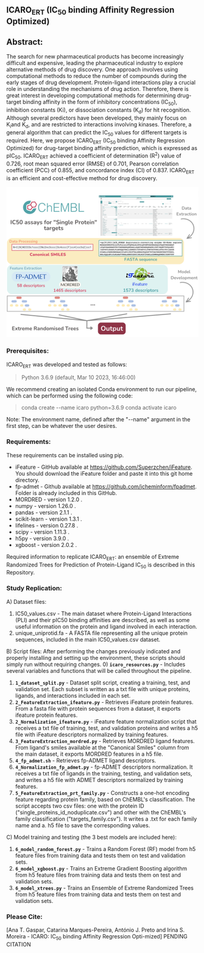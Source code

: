 ## ICARO<sub>ERT</sub> (IC<sub>50</sub> binding Affinity Regression Optimized)

## Abstract: 
The search for new pharmaceutical products has become increasingly difficult and expensive, leading the pharmaceutical industry to explore alternative methods of drug discovery. One approach involves using computational methods to reduce the number of compounds during the early stages of drug development. Protein-ligand interactions play a crucial role in understanding the mechanisms of drug action. Therefore, there is great interest in developing computational methods for determining drug-target binding affinity in the form of inhibitory concentrations (IC<sub>50</sub>), inhibition constants (Ki), or dissociation constants (K<sub>d</sub>) for hit recognition. Although several predictors have been developed, they mainly focus on K<sub>i</sub>and K<sub>d</sub>, and are restricted to interactions involving kinases. Therefore, a general algorithm that can predict the IC<sub>50</sub> values for different targets is required. Here, we propose ICARO<sub>ERT</sub> (IC<sub>50</sub> binding Affinity Regression Optimized) for drug-target binding affinity prediction, which is expressed as pIC<sub>50</sub>. ICARO<sub>ERT</sub> achieved a coefficient of determination (R<sup>2</sup>) value of 0.726, root mean squared error (RMSE) of 0.701, Pearson correlation coefficient (PCC) of 0.855, and concordance index (CI) of 0.837. ICARO<sub>ERT</sub> is an efficient and cost-effective method for drug discovery.

![Graphical Abstract](Graphical_Abstract.png)⁩

### Prerequisites:
ICARO<sub>ERT</sub> was developed and tested as follows:
> Python 3.6.9 (default, Mar 10 2023, 16:46:00)

We recommend creating an isolated Conda environment to run our pipeline, which can be performed using the following code:
> conda create --name icaro python=3.6.9
> conda activate icaro

Note: The environment name, defined after the "--name" argument in the first step, can be whatever the user desires.

### Requirements:
These requirements can be installed using pip.
* iFeature - GitHub available at https://github.com/Superzchen/iFeature. You should download the iFeature folder and paste it into this git home directory.
* fp-admet - Github available at https://github.com/jcheminform/fpadmet. Folder is already included in this GitHub.
* MORDRED - version 1.2.0 .
* numpy - version 1.26.0 .
* pandas - version 2.1.1 .
* scikit-learn - version 1.3.1 .
* lifelines - version 0.27.8 .
* scipy - version 1.11.3 .
* h5py - version 3.9.0 .
* xgboost - version 2.0.2 .


Required information to replicate ICARO<sub>ERT</sub>: an ensemble of Extreme Randomized Trees for Prediction of Protein-Ligand IC<sub>50</sub> is described in this Repository.

### Study Replication:
A) Dataset files:
 1) IC50_values.csv - The main dataset where Protein-Ligand Interactions (PLI) and their pIC50 binding affinities are described, as well as some useful information on the protein and ligand involved in each interaction.
 2) unique_uniprotid.fa - A FASTA file representing all the unique protein sequences, included in the main IC50_values.csv dataset.

B) Script files:
After performing the changes previously indicated and properly installing and setting up the environment, these scripts should simply run without requiring changes.
 0) **```icaro_resources.py```** - Includes several variables and functions that will be called throughout the pipeline.
 1) **```1_dataset_split.py```** - Dataset split script, creating a training, test, and validation set. Each subset is written as a txt file with unique proteins, ligands, and interactions included in each set.
 2) **```2_FeatureExtraction_ifeature.py```** - Retrieves iFeature protein features. From a fasta file with protein sequences from a dataset, it exports ifeature protein features.
 3) **```2_Normalization_ifeature.py```** - iFeature feature normalization script that receives a txt file of training, test, and validation proteins and writes a h5 file with iFeature descriptors normalized by training features.
 4) **```3_FeatureExtraction_mordred.py```** - Retrieves MORDRED ligand features. From ligand's smiles available at the "Canonical Smiles" column from the main dataset, it exports MORDRED features in a h5 file.
 5) **```4_fp_admet.sh```** - Retrieves fp-ADMET ligand descriptors. 
 6) **```4_Normalization_fp_admet.py```** - fp-ADMET descriptors normalization. It receives a txt file of ligands in the training, testing, and validation sets, and writes a h5 file with ADMET descriptors normalized by training features.
 7) **```5_FeatureExtraction_prt_family.py```** - Constructs a one-hot encoding feature regarding protein family, based on ChEMBL's classification. The script accepts two csv files: one with the protein ID ("single_proteins_id_noduplicate.csv") and other with the ChEMBL's family classification ("targets_family.csv"). It writes a .txt for each family name and a. h5 file to save the corresponding values.

C) Model training and testing (the 3 best models are included here):
 1) **```6_model_random_forest.py```** - Trains a Random Forest (RF) model from h5 feature files from training data and tests them on test and validation sets.
 2) **```6_model_xgboost.py```** - Trains an Extreme Gradient Boosting algorithm from h5 feature files from training data and tests them on test and validation sets.
 3) **```6_model_xtrees.py```** - Trains an Ensemble of Extreme Randomized Trees from h5 feature files from training data and tests them on test and validation sets.

### Please Cite:
[Ana T. Gaspar, Catarina Marques-Pereira, António J. Preto and Irina S. Moreira - ICARO: IC<sub>50</sub> binding Affinity Regression Opti-mized] PENDING CITATION
